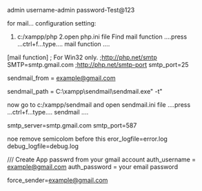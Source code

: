 admin
username-admin
password-Test@123


for mail...
configuration setting:
1. c:/xampp/php
2.open php.ini file
Find mail function
....press ...ctrl+f...type.... mail function ....

[mail function]
; For Win32 only.
;http://php.net/smtp
SMTP=smtp.gmail.com
;http://php.net/smtp-port
smtp_port=25

sendmail_from = example@gmail.com

sendmail_path = C:\xampp\sendmail\sendmail.exe\" -t"

now go to c:/xampp/sendmail and open sendmail.ini file
....press ...ctrl+f...type.... sendmail ....

smtp_server=smtp.gmail.com
smtp_port=587

noe remove semicolom before this 
eror_logfile=error.log
debug_logfile=debug.log


/// Create App passwrd from your gmail account
auth_username = example@gmail.com
auth_password = your email password


force_sender=example@gmail.com
